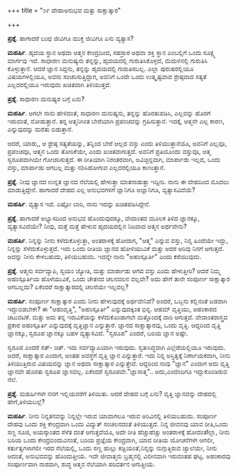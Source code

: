 +++
title = "೦೯ ದೇಹಾಅನುಭವ ಮತ್ತು ಸಾಕ್ಷಾತ್ಕಾರ"

+++

**ಪ್ರಶ್ನೆ**.  ಹಾಗಾದರೆ ಬಂಧ ಜೀವಿಗೂ ಮುಕ್ತ ಜೀವಿಗೂ ಏನು ವ್ಯತ್ಯಾಸ?

**ಮಹರ್ಷಿ**.   ಹೃದಯ ಸ್ಥಾನ ಅಥವಾ ಆತ್ಮನ ಕೇಂದ್ರದಿಂದ, ಸಹಸ್ರಾರ ಅಥವಾ ಶಕ್ತಿ ಸ್ಥಾನ ಎಂಬಲ್ಲಿಗೆ ಒಂದು ಸೂಕ್ಷ್ಮ ಮಾರ್ಗವು ಇದೆ.   ಸಾಧಾರಣ ಮನುಷ್ಯನು ತನ್ನನ್ನು, ಹೃದಯದಲ್ಲಿ ಗುರುತಿಸಿಕೊಳ್ಳದೆ,  ಮೆದುಳಿನಲ್ಲಿ ಗುರುತಿಸಿ ಕೊಳ್ಳುತ್ತಾನೆ.  ಆದರೆ ಜ್ಞಾನ ಸಿದ್ದನು, ತನ್ನನ್ನು ಹೃದಯದಲ್ಲಿ ಗುರುತಿಸಬಲ್ಲ. ಎಲ್ಲಾ ಪುರುಷರಲ್ಲಿಯೂ ವಿಷಯಗಳಲ್ಲಿಯೂ, ಅವನು ಸಂಚರಿಸುತ್ತಿದ್ದಾಗ, ಅವನಿಗೆ ಒಂದೇ ಒಂದು ಉತ್ಕೃಷ್ಟವಾದ ಶ್ರೇಷ್ಠವಾದ ಸತ್ಯತೆ ಎಲ್ಲದರಲ್ಲಿಯೂ ಇರುವುದು ಖಚಿತವಾಗಿ ತಿಳಿಯುತ್ತದೆ.

**ಪ್ರಶ್ನೆ**.  ಸಾಧಾರಣ ಮನುಷ್ಯರ ಬಗ್ಗೆ ಏನು?

**ಮಹರ್ಷಿ**.  ಆಗಲೇ ನಾನು ಹೇಳಿದಂತೆ,  ಸಾಧಾರಣ ಮನುಷ್ಯನು, ತನ್ನನ್ನು ಹೊರತುಪಡಿಸಿ, ಎಲ್ಲವನ್ನು ಹೊರಗೆ ಇರುವಂತೆ, ನೋಡುತ್ತಾನೆ.  ತನ್ನ ಆತ್ಮನಿಗಿಂತ ಬೇರೆಯಾಗಿ ಪ್ರಪಂಚವನ್ನು ಗ್ರಹಿಸುತ್ತಾನೆ.   ಇದಕ್ಕೆ, ಆತ್ಮನೇ  ಎಲ್ಲ ಕಾರಣ, ಎನ್ನುವುದನ್ನು ಮರೆತು ಬಿಡುತ್ತಾನೆ.

ಆದರೆ, ಯಾರು,, ಆ ಶ್ರೇಷ್ಠ ಸತ್ಯತೆಯನ್ನು,  ತನ್ನಿಂದ ಬೇರೆ ಆಲ್ಲದ ವಸ್ತು ಎಂದು ತಿಳಿಯುತ್ತಾನೆಯೊ, ಅವನಿಗೆ ಎಲ್ಲವೂ, ಪ್ರಪಂಚವೂ, ಆತ್ಮನ ಒಂದು ತೋರಿಕೆಯೇ, ಎಂದು ಖಚಿತವಾಗುತ್ತದೆ. ಅವನಿಗೆ ಪ್ರತಿಯೊಂದು ವಸ್ತುವೂ, ಆತ್ಮ ಸ್ವರೂಪವಾಗಿಯೇ  ಗೋಚರಿಸುತ್ತದೆ.  ಈ ರೀತಿಯಾಗಿ ನಿರಂತರವಾಗಿ, ಅವಿಚ್ಛಿನ್ನವಾಗಿ, ಮಾರ್ಪಾಡು ಇಲ್ಲದ, ಒಂದು ವಸ್ತು, ಮಾರ್ಪಾಡು ಆಗಬಲ್ಲ ಮತ್ತು ನಶಿಸಿಹೋಗುವ ಎಲ್ಲದರಲ್ಲಿಯೂ ಕಾಣುತ್ತಾನೆ.

**ಪ್ರಶ್ನೆ**.  ನೀವು ಜ್ಞಾನದ ಉನ್ನತ ಜ್ಞಾನದ ನೆಲೆಯಲ್ಲಿ ಹೇಳುತ್ತಾ ಮಾತನಾಡುತ್ತಾ ಇದ್ದೀರಿ.   ನಾನು ಈ ದೇಹದಿಂದ ಮೊದಲು ಮಾಡುತ್ತಿದ್ದೇನೆ. ಹಾಗಾದರೆ ದೇಹದ  ಎಲ್ಲ ಅನುಭವಗಳಿಗೆ ಜ್ಞಾನಿಗೂ ಅಜ್ಞಾನಿಗೂ, ವ್ಯತ್ಯಾಸವಿದೆಯೆ?

**ಮಹರ್ಷಿ**.   ವ್ಯತ್ಯಾಸ ಇದೆ.  ಎಷ್ಟೋ ಬಾರಿ, ನಾನು ಇದನ್ನು ಖಚಿತಪಡಿಸಿದ್ದೇನೆ.

**ಪ್ರಶ್ನೆ**.  ಹಾಗಾದರೆ ಅಭ್ಯಾಸದಿಂದ ಅನುಭವ ಹೊಂದುವುದಕ್ಕೂ, ವೇದಾಂತದ ಮೂಲಕ ತಿಳಿದ ಜ್ಞಾನಕ್ಕೂ, ವ್ಯತ್ಯಾಸವಿದೆಯೇ?  ನೀವು, ಮತ್ತೆ ಮತ್ತೆ ಹೇಳುವ ಹೃದಯದಲ್ಲಿನ ನಿಜವಾದ  ಆತ್ಮನ ಅರ್ಥವೇನು?

**ಮಹರ್ಷಿ**.  ನಿನ್ನನ್ನು ನೀನು ಕಳೆದುಕೊಳ್ಳುತ್ತಾ, ಅಂತರಾಳಕ್ಕೆ ಹೋದಾಗ, "ಆತ್ಮ" ಎನ್ನುವ ವಸ್ತು, ನಿನ್ನ ಹಿಂದೆಯೇ ಇದ್ದು, ನಿನ್ನನ್ನು ಸೆಳೆದುಕೊಳ್ಳುತ್ತದೆ. ಇದು ಒಂದು ರೀತಿಯ ಜ್ಞಾನದ ಹೋಳಿಯುವಿಕೆ ಮತ್ತು ಅದರ ಅರಿವು ನಿನಗೆ ಆಗುತ್ತದೆ. ಅದನ್ನು ನೀನು ಕೇಳಬಹುದು, ತಿಳಿಯಬಹುದು.  ಇದನ್ನೇ ನಾನು  "ಅಹಂಸ್ಪೂರ್ತಿ" ಎಂದು ಕರೆಯುವುದು.

**ಪ್ರಶ್ನೆ**.  ಆತ್ಮನು ಸರ್ವವ್ಯಾಪಿ, ಸ್ವಯಂ ಜ್ಯೋತಿ, ಮತ್ತು ಮಾರ್ಪಾಡು ಆಗದ ವಸ್ತು ಎಂದು ಹೇಳುತ್ತೀರಿ? ಆದರೆ ನಿಮ್ಮ ಅಹಂಸ್ಪೂರ್ತಿಯ ಹೊಳೆಯುವಿಕೆ, ಒಂದು ಚೇತನದ ಚಲನವಲನ ವಲ್ಲವೇ? ಅದು ಹೇಗೆ ತಾನೇ ಸಂಪೂರ್ಣ ಸಾಕ್ಷಾತ್ಕಾರ ಆಗಬಲ್ಲದು? ಏಕೆಂದರೆ ಸಾಕ್ಷಾತ್ಕಾರದಲ್ಲಿ ಚಲನೆಯೇ ಇಲ್ಲವಲ್ಲ?

**ಮಹರ್ಷಿ**.  ಸಂಪೂರ್ಣ ಸಾಕ್ಷಾತ್ಕಾರ ಎಂದು ನೀನು ಹೇಳುವುದಕ್ಕೆ ಅರ್ಥವೇನಿದೆ? ಅಂದರೆ, ಒಬ್ಬನು ಕಲ್ಲಿನಂತೆ ಜಡವಾಗಿ ಇದ್ದುಬಿಡಬೇಕೇ? ಈ  "ಆಹಂವೃತ್ತಿ", "ಅಹಂಸ್ಪೂರ್ತಿ" ಎನ್ನುವುದಕ್ಕಿಂತ ಭಿನ್ನ.  ಆಹಮ್ ವೃತ್ತಿಯು, ಅಹಂಕಾರದ ಚಟುವಟಿಕೆ. ಮತ್ತು ಅದು ತನ್ನ ಇರುವಿಕೆಯನ್ನು ಕಳೆದುಕೊಂಡಾಗಲೇ ಮತ್ತೊಂದಕ್ಕೆ ದಾರಿ ಆಗುತ್ತದೆ. ವೇದಾಂತಶಾಸ್ತ್ರದ ಪ್ರಕಾರ ಅಹಂಸ್ಪೂರ್ತಿ ಎನ್ನುವುದಕ್ಕೆ  ವೃತ್ತಿಜ್ಞಾನ ಎನ್ನುತ್ತಾರೆ.  ಜ್ಞಾನದ ಸಾಕ್ಷಾತ್ಕಾರವು, ಒಂದು ವೃತ್ತಿ.  ಆದ್ದರಿಂದ ವೃತ್ತಿ ಜ್ಞಾನಕ್ಕೂ, ಸ್ವರೂಪ ಜ್ಞಾನಕ್ಕೂ ಬಹಳ ವ್ಯತ್ಯಾಸವಿದೆ. "ಸ್ವರೂಪ" ಎಂದರೆ, ಬರಿಯ ಜ್ಞಾನ ಅಷ್ಟೇ.

ಸ್ವರೂಪ ಎಂದರೆ ಸತ್- ಚಿತ್. ಇದು ಸರ್ವವ್ಯಾಪಿಯಾಗಿ ಇರುವುದು.  ಸ್ವತಃಸಿದ್ಧವಾಗಿ ಎಲ್ಲೆಡೆಯಲ್ಲಿಯೂ ಇರುವುದು. ಅದರೆ, ಸಾಕ್ಷಾತ್ಕಾರ ಎಂದಾಗ, ಅಂತಹ ಅವಸ್ಥೆಗೆ ವೃತ್ತಿ ಜ್ಞಾನ ಎನ್ನುತ್ತಾರೆ.   ಇದು ನಿನ್ನ ಅಸ್ತಿತ್ವಕ್ಕೆ ನಿರ್ಣಾಯಕವಾಗಿ, ನೀನು ತಿಳಿಯುತ್ತಿರುವ ವಿಷಯವನ್ನು ಜ್ಞಾನ ಅಥವಾ ಸಾಕ್ಷಾತ್ಕಾರ ಎನ್ನುತ್ತೇವೆ. ಆದ್ದರಿಂದ ನಾವು "ಜ್ಞಾನ" ಎಂದಾಗ ಅದು ವೃತ್ತಿ ಜ್ಞಾನವೇ ಹೊರತು ಸ್ವರೂಪ ಜ್ಞಾನವಲ್ಲ. ಏಕೆಂದರೆ ಸ್ವರೂಪವೇ."ಜ್ಞಾನಾತ್ಮ"..  ಅದು,ಎಂದೆಂದಿಗೂ  ಇದ್ದುಕೊಂಡಿರುವ  ನೆಲೆ.

**ಪ್ರಶ್ನೆ**.  ಮಹರ್ಷಿಗಳೇ ನನಗೆ ಇಲ್ಲಿಯವರೆಗೆ ತಿಳಿಯಿತು.  ಆದರೆ ದೇಹದ ಬಗ್ಗೆ ಏನು?  ವೃತ್ತಿ ಜ್ಞಾನವನ್ನು ದೇಹದಲ್ಲಿ ಹೇಗೆ,ತಿಳಿಯಬಲ್ಲೆ?

**ಮಹರ್ಷಿ**.  ನೀನು ನಿನ್ನತನವನ್ನು ನಿನ್ನಲ್ಲೇ ಇರುವ ಯಾವಾಗಲೂ ಇರುವ ಅರಿವಿನಲ್ಲಿ ತಿಳಿಯಬಹುದು. ಸಂಪೂರ್ಣ ದೇಹವು ಒಂದು ಶಕ್ತಿ ಕೇಂದ್ರವಾಗಿ ಒಂದು ವಿದ್ಯುತ್ ಸಂಚಲನದಂತೆ ತಿಳಿಯುತ್ತದೆ.  ನಿನ್ನ ಜೀವನವು ಯಾವ ರೀತಿ,ಒಂದು ಸಣ್ಣ ಸೂಜಿ, ಅಯಸ್ಕಾಂತದ ಸೆಳೆತ ದಂತೆ ಆಗುತ್ತದೆಯೊ, ಅದೇ ರೀತಿ ಹೆಚ್ಚುಹೆಚ್ಚು ಅಂತರಾಳಕ್ಕೆ ಹೋದಂತೆlಲ್ಲಾ, ನೀನು ಬರಿಯ ಒಂದು ಕೇಂದ್ರಬಿಂದುವಿನಂತೆ, ಬರಿಯ ಪ್ರಜ್ಞೆಯ ಕೇಂದ್ರವಾಗಿ, ಯಾವ ರೀತಿಯ ಯೋಚನೆಗಳೇ ಆಗಲೀ, ಕರ್ತುತ್ವಗಳಾಗಲೀ ಇರದ ನೆಲೆಯಲ್ಲಿ, ಒಂದು ಸಣ್ಣ ಹುಲ್ಲು ಕಡ್ಡಿಯಂತೆ,ನಿನ್ನನ್ನು ನುಗ್ಗುತ್ತಿರುವ ಜ್ವಾಲೆಯೇ, ನೀನು ಆದಂತೆ, ಅನುಭವವನ್ನು ಹೊಂದುತ್ತೀಯೆ.  ಇದೇ ಜೀವಾತ್ಮನು ಬ್ರಹ್ಮನಲ್ಲಿ ವಿಲೀನವಾಗಿ ಇರುವಂತಹ ಘಟ್ಟ.   ಅಹಂಕಾರವು ಸಂಪೂರ್ಣವಾಗಿ ನಾಶವಾಗಿ, ಶುದ್ಧ ಆತ್ಮನ ನೆಲೆಯಾಗಿ ಪರಿವರ್ತನ ಆಗುತ್ತೀಯೆ.

